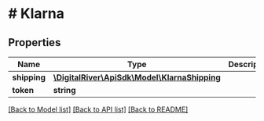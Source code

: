# # Klarna

## Properties

Name | Type | Description | Notes
------------ | ------------- | ------------- | -------------
**shipping** | [**\DigitalRiver\ApiSdk\Model\KlarnaShipping**](KlarnaShipping.md) |  | [optional] 
**token** | **string** |  | [optional] 

[[Back to Model list]](../../README.md#documentation-for-models) [[Back to API list]](../../README.md#documentation-for-api-endpoints) [[Back to README]](../../README.md)


